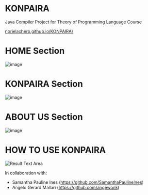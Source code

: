 # KONPAIRA
Java Compiler Project for Theory of Programming Language Course

<a href="norielachero.github.io/KONPAIRA/">norielachero.github.io/KONPAIRA/</a>


# HOME Section
![image](https://github.com/NorielAchero/KONPAIRA/assets/142378544/802868a0-7f8e-41d1-9168-075e199e73d3)

# KONPAIRA Section
![image](https://github.com/NorielAchero/KONPAIRA/assets/142378544/c0ecbbf9-da86-43f1-83e1-b7dbb6964d36)

# ABOUT US Section
![image](https://github.com/NorielAchero/KONPAIRA/assets/142378544/bbacd1d6-e91a-45de-ad7f-695b4a8cc9ad)

# HOW TO USE KONPAIRA
![Result Text Area](https://github.com/NorielAchero/KONPAIRA/assets/142378544/7702232f-9be8-4a10-bea2-424ed4c0f2a1)


















In collaboration with: 
- Samantha Pauline Ines (https://github.com/SamanthaPaulineInes)
- Angelo Gerard Mallari (https://github.com/angewonk)
